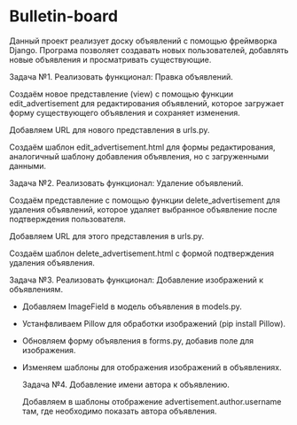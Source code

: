 # Bulletin-board
Данный проект реализует доску объявлений с помощью фреймворка Django.
Програма позволяет создавать новых пользователей, добавлять новые объявления и просматривать существующие.

Задача №1. Реализовать функционал: Правка объявлений.

Создаём новое представление (view) с помощью функции edit_advertisement для редактирования объявлений, которое загружает форму существующего объявления и сохраняет изменения.

Добавляем URL для нового представления в urls.py.

Создаём шаблон edit_advertisement.html для формы редактирования, аналогичный шаблону добавления объявления, но с загруженными данными.

Задача №2. Реализовать функционал: Удаление объявлений.

Создаём представление с помощью функции delete_advertisement для удаления объявлений, которое удаляет выбранное объявление после подтверждения пользователя.

Добавляем URL для этого представления в urls.py.

Создаём шаблон delete_advertisement.html с формой подтверждения удаления объявления.

Задача №3. Реализовать функционал: Добавление изображений к объявлениям.

- Добавляем ImageField в модель объявления в models.py.
  
- Устанфвливаем Pillow для обработки изображений (pip install Pillow).
  
- Обновляем форму объявления в forms.py, добавив поле для изображения.
  
- Изменяем шаблоны для отображения изображений в объявлениях.

  Задача №4. Добавление имени автора к объявлению.

  Добавляем в шаблоны отображение advertisement.author.username там, где необходимо показать автора объявления.



